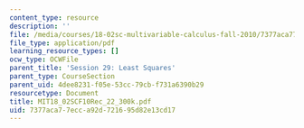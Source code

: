 ```yaml
---
content_type: resource
description: ''
file: /media/courses/18-02sc-multivariable-calculus-fall-2010/7377aca77ecca92d721695d82e13cd17_MIT18_02SCF10Rec_22_300k.pdf
file_type: application/pdf
learning_resource_types: []
ocw_type: OCWFile
parent_title: 'Session 29: Least Squares'
parent_type: CourseSection
parent_uid: 4dee8231-f05e-53cc-79cb-f731a6390b29
resourcetype: Document
title: MIT18_02SCF10Rec_22_300k.pdf
uid: 7377aca7-7ecc-a92d-7216-95d82e13cd17
---
```

